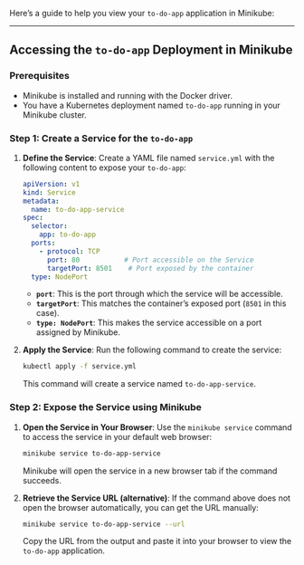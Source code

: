 Here’s a guide to help you view your `to-do-app` application in Minikube:

---

## Accessing the `to-do-app` Deployment in Minikube

### Prerequisites
- Minikube is installed and running with the Docker driver.
- You have a Kubernetes deployment named `to-do-app` running in your Minikube cluster.

### Step 1: Create a Service for the `to-do-app`

1. **Define the Service**:
   Create a YAML file named `service.yml` with the following content to expose your `to-do-app`:

   ```yaml
   apiVersion: v1
   kind: Service
   metadata:
     name: to-do-app-service
   spec:
     selector:
       app: to-do-app
     ports:
       - protocol: TCP
         port: 80           # Port accessible on the Service
         targetPort: 8501    # Port exposed by the container
     type: NodePort
   ```

   - **`port`**: This is the port through which the service will be accessible.
   - **`targetPort`**: This matches the container’s exposed port (`8501` in this case).
   - **`type: NodePort`**: This makes the service accessible on a port assigned by Minikube.

2. **Apply the Service**:
   Run the following command to create the service:

   ```bash
   kubectl apply -f service.yml
   ```

   This command will create a service named `to-do-app-service`.

### Step 2: Expose the Service using Minikube

1. **Open the Service in Your Browser**:
   Use the `minikube service` command to access the service in your default web browser:

   ```bash
   minikube service to-do-app-service
   ```

   Minikube will open the service in a new browser tab if the command succeeds.

2. **Retrieve the Service URL (alternative)**:
   If the command above does not open the browser automatically, you can get the URL manually:

   ```bash
   minikube service to-do-app-service --url
   ```

   Copy the URL from the output and paste it into your browser to view the `to-do-app` application.
